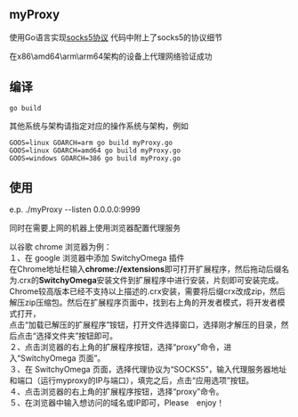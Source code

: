 ## myProxy
使用Go语言实现[socks5协议](https://github.com/lbbxsxlz/myProxy/blob/master/SOCKS5_RFC1928_en.md)
代码中附上了socks5的协议细节

在x86\amd64\arm\arm64架构的设备上代理网络验证成功

## 编译
```
go build
```
其他系统与架构请指定对应的操作系统与架构，例如
```
GOOS=linux GOARCH=arm go build myProxy.go
GOOS=linux GOARCH=amd64 go build myProxy.go
GOOS=windows GOARCH=386 go build myProxy.go
```

## 使用
e.p. ./myProxy --listen 0.0.0.0:9999

同时在需要上网的机器上使用浏览器配置代理服务

以谷歌 chrome 浏览器为例：<br>
１、在 google 浏览器中添加 SwitchyOmega 插件<br>
在Chrome地址栏输入**chrome://extensions**即可打开扩展程序，然后拖动后缀名为.crx的**SwitchyOmega**安装文件到扩展程序中进行安装，片刻即可安装完成。<br>
Chrome较高版本已经不支持以上描述的.crx安装，需要将后缀crx改成zip，然后解压zip压缩包。然后在扩展程序页面中，找到右上角的开发者模式，将开发者模式打开，<br>
点击“加载已解压的扩展程序”铵钮，打开文件选择窗口，选择刚才解压的目录，然后点击“选择文件夹”按钮即可。<br>
２、点击浏览器的右上角的扩展程序按钮，选择“proxy”命令，进入“SwitchyOmega 页面”。<br>
３、在 SwitchyOmega 页面，选择代理协议为“SOCKS5”，输入代理服务器地址和端口（运行myproxy的IP与端口），填完之后，点击“应用选项”按钮。<br>
４、点击浏览器的右上角的扩展程序按钮，选择“proxy”命令。<br>
５、在浏览器中输入想访问的域名或IP即可，Please　enjoy！
